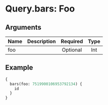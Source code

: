 # Query.bars: Foo
                 
## Arguments
| Name | Description | Required | Type |
| :--- | :---------- | :------: | :--: |
| foo |  | Optional | Int |
            
## Example
```graphql
{
  bars(foo: 7519900106953792134) {
    id
  }
}

```